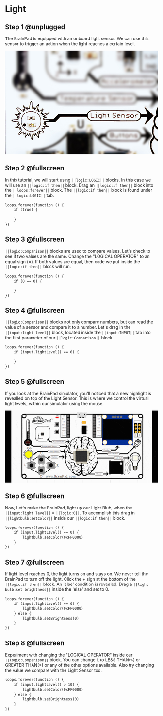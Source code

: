 # Light

## Step 1 @unplugged

The BrainPad is equipped with an onboard light sensor. We can use this sensor to trigger an action when the light reaches a certain level. 

![BrainPad Temperature Sensor image](docs/static/images/light.jpg)

## Step 2 @fullscreen

In this tutorial, we will start using ``||logic:LOGIC||`` blocks. In this case we will use an ``||logic:if then||`` block. Drag an ``||logic:if then||`` block into the ``||loops:forever||`` block. The ``||logic:if then||`` block is found under the ``||logic:LOGIC||`` tab.

```blocks
loops.forever(function () {
    if (true) {
    	
    }
})
```

## Step 3 @fullscreen

 ``||logic:Comparison||`` blocks are used to compare values. Let's check to see if two values are the same. Change the "LOGICAL OPERATOR" to an equal sign (=). If both values are equal, then code we put inside the ``||logic:if then||`` block will run. 

```blocks
loops.forever(function () {
    if (0 == 0) {
    	
    }
})
```

## Step 4 @fullscreen

``||logic:Comparison||`` blocks not only compare numbers, but can read the value of a sensor and compare it to a number. Let's drag in the ``||input:light level||`` block, located inside the ``||input:INPUT||`` tab into the first parameter of our ``||logic:Comparison||`` block. 

```blocks
loops.forever(function () {
    if (input.lightLevel() == 0) {
    	
    }
})
```

## Step 5 @fullscreen

If you look at the BrainPad simulator, you'll noticed that a new highlight is revealled on top of the Light Sensor. This is where we control the virtual light levels, within our simulator using the mouse. 

![BrainPad Temperature Sensor image](docs/static/images/lightSensor_Gauge.gif)

## Step 6 @fullscreen

Now, Let's make the BrainPad, light up our Light Blub, when the ``||input:light level||`` = ``||logic:0||``. To accomplish this drag in ``||lightbulb:setColor||`` inside our ``||logic:if then||`` block. 

```blocks
loops.forever(function () {
    if (input.lightLevel() == 0) {
        lightbulb.setColor(0xFF0000)
    }
})
```

## Step 7 @fullscreen

If light level reaches 0, the light turns on and stays on. We never tell the BrainPad to turn off the light. Click the + sign at the bottom of the ``||logic:if then||`` block. An 'else' condition is revealed.  Drag a ``||light bulb:set brightness||`` inside the 'else' and set to 0.

```blocks
loops.forever(function () {
    if (input.lightLevel() == 0) {
        lightbulb.setColor(0xFF0000)
    } else {
        lightbulb.setBrightness(0)
    }
})
```

## Step 8 @fullscreen

Experiment with changing the "LOGICAL OPERATOR" inside our ``||logic:Comparison||`` block. You can change it to LESS THAN(<) or GREATER THAN(>) or any of the other options available. Also try changing the value we compare with the Light Sensor too. 

```blocks
loops.forever(function () {
    if (input.lightLevel() > 10) {
        lightbulb.setColor(0xFF0000)
    } else {
        lightbulb.setBrightness(0)
    }
})
```
